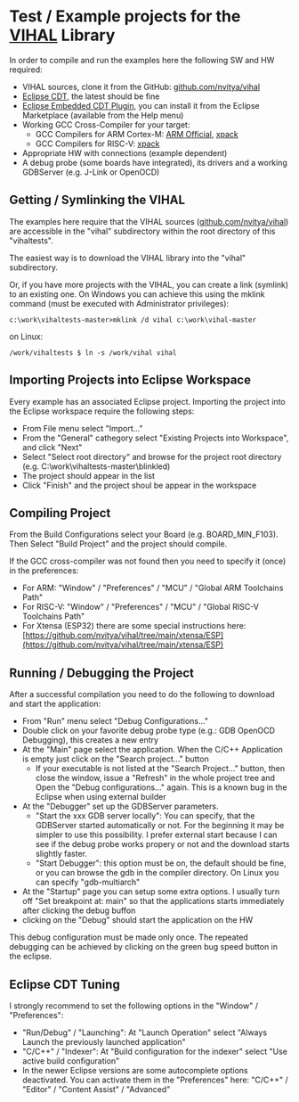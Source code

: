# Test / Example projects for the [VIHAL](https://github.com/nvitya/vihal) Library

In order to compile and run the examples here the following SW and HW required:
 - VIHAL sources, clone it from the GitHub: [github.com/nvitya/vihal](https://github.com/nvitya/vihal)
 - [Eclipse CDT](https://www.eclipse.org/cdt/downloads.php), the latest should be fine
 - [Eclipse Embedded CDT Plugin](https://projects.eclipse.org/projects/iot.embed-cdt), you can install it from the Eclipse Marketplace (available from the Help menu) 
 - Working GCC Cross-Compiler for your target:
   - GCC Compilers for ARM Cortex-M: [ARM Official](https://developer.arm.com/downloads/-/gnu-rm), [xpack](https://github.com/xpack-dev-tools/arm-none-eabi-gcc-xpack/releases/)
   - GCC Compilers for RISC-V: [xpack](https://github.com/xpack-dev-tools/riscv-none-elf-gcc-xpack/releases/)
 - Appropriate HW with connections (example dependent)
 - A debug probe (some boards have integrated), its drivers and a working GDBServer (e.g. J-Link or OpenOCD)

## Getting / Symlinking the VIHAL

The examples here require that the VIHAL sources ([github.com/nvitya/vihal](https://github.com/nvitya/vihal)) are accessible in the "vihal" subdirectory within the root directory of this "vihaltests".

The easiest way is to download the VIHAL library into the "vihal" subdirectory.

Or, if you have more projects with the VIHAL, you can create a link (symlink) to an existing one. On Windows you can achieve this using the mklink command (must be executed with Administrator privileges):

  ```c:\work\vihaltests-master>mklink /d vihal c:\work\vihal-master```

on Linux:

  ```/work/vihaltests $ ln -s /work/vihal vihal```

## Importing Projects into Eclipse Workspace

Every example has an associated Eclipse project. Importing the project into the Eclipse workspace require the following steps:
 * From File menu select "Import..."
 * From the "General" cathegory select "Existing Projects into Workspace", and click "Next"
 * Select "Select root directory" and browse for the project root directory (e.g. C:\work\vihaltests-master\blinkled)
 * The project should appear in the list
 * Click "Finish" and the project shoul be appear in the workspace

## Compiling Project

From the Build Configurations select your Board (e.g. BOARD_MIN_F103). Then Select "Build Project" and the project should compile.

If the GCC cross-compiler was not found then you need to specify it (once) in the preferences:
  - For ARM: "Window" / "Preferences" / "MCU" / "Global ARM Toolchains Path"
  - For RISC-V: "Window" / "Preferences" / "MCU" / "Global RISC-V Toolchains Path"
  - For Xtensa (ESP32) there are some special instructions here: [https://github.com/nvitya/vihal/tree/main/xtensa/ESP](https://github.com/nvitya/vihal/tree/main/xtensa/ESP)

## Running / Debugging the Project

After a successful compilation you need to do the following to download and start the application:
 * From "Run" menu select "Debug Configurations..."
 * Double click on your favorite debug probe type (e.g.: GDB OpenOCD Debugging), this creates a new entry   
 * At the "Main" page select the application. When the C/C++ Application is empty just click on the "Search project..." button
   * If your executable is not listed at the "Search Project..." button, then close the window, issue a "Refresh" in the whole project tree and Open the "Debug configurations..." again. This is a known bug in the Eclipse when using external builder
 * At the "Debugger" set up the GDBServer parameters. 
   * "Start the xxx GDB server locally": You can specify, that the GDBServer started automatically or not. For the beginning it may be simpler to use this possibility. I prefer external start because I can see if the debug probe works propery or not and the download starts slightly faster.
   * "Start Debugger": this option must be on, the default should be fine, or you can browse the gdb in the compiler directory. On Linux you can specify "gdb-multiarch"
 * At the "Startup" page you can setup some extra options. I usually turn off "Set breakpoint at: main" so that the applications starts immediately after clicking the debug buffon
 * clicking on the "Debug" should start the application on the HW

This debug configuration must be made only once. The repeated debugging can be achieved by clicking on the green bug speed button in the eclipse.

## Eclipse CDT Tuning

I strongly recommend to set the following options in the "Window" / "Preferences":
 * "Run/Debug" / "Launching": At "Launch Operation" select "Always Launch the previously launched application"
 * "C/C++" / "Indexer": At "Build configuration for the indexer" select "Use active build configuration"
 * In the newer Eclipse versions are some autocomplete options deactivated. You can activate them in the "Preferences" here: "C/C++" / "Editor" / "Content Assist" / "Advanced"
